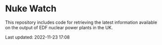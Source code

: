 # Nuke Watch

This repository includes code for retrieving the latest information available on the output of EDF nuclear power plants in the UK.

Last updated: 2022-11-23 17:08